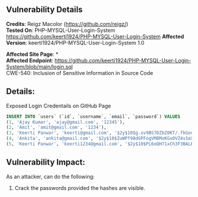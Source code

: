 ## Vulnerability Details

**Credits**: Reigz Macolor (https://github.com/reigz/)<br/>
**Tested On**: PHP-MYSQL-User-Login-System <https://github.com/keerti1924/PHP-MYSQL-User-Login-System>
**Affected Version**: keerti1924/PHP-MYSQL-User-Login-System 1.0

**Affected Site Page**: *<br/>
**Affected Endpoint**: <https://github.com/keerti1924/PHP-MYSQL-User-Login-System/blob/main/login.sql> <br/>
CWE-540: Inclusion of Sensitive Information in Source Code

## **Details:**
Exposed Login Credentails on GitHub Page

```SQL 
INSERT INTO `users` (`id`, `username`, `email`, `password`) VALUES
(1, 'Ajay Kumar', 'ajay@gmail.com', '12345'),
(2, 'Amit', 'amit@gmail.com', '1234'),
(3, 'Keerti Panwar', 'keerti@gmail.com', '$2y$10$g.xv9BS7DZbZ0KT/.fkGouuD8duIUWY2lDntZ7ZXDDUW6h09ZDiqe'),
(4, 'Ankita', 'ankita@gmail.com', '$2y$10$ZuWPf98dGPFogVM8MoKGxOVZ4v1mXD.WrJQ7rwfvdYLWMpyEyRhtK'),
(5, 'Keerti Panwar', 'keerti1234@gmail.com', '$2y$10$PL6oQH71xCh3F3BALBuVYu6SLn2AVQ41o.i5vi2LosRIWEh1H.0Zi');
```

## **Vulnerability Impact:**
As an attacker, can do the following:
1. Crack the passwords provided the hashes are visible.
